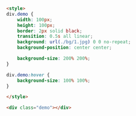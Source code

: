 [](../_iframe/docs-前端实验室-背景-0.html ':include')

<!-- run -->
```html

<style>
div.demo {
	width: 100px;
	height: 100px;
	border: 2px solid black;
	transition: 0.5s all linear;
	background: url(./bg/1.jpg) 0 0 no-repeat;
	background-position: center center;

	background-size: 200% 200%;
}

div.demo:hover {
	background-size: 100% 100%;
}

</style>

<div class="demo"></div>
```